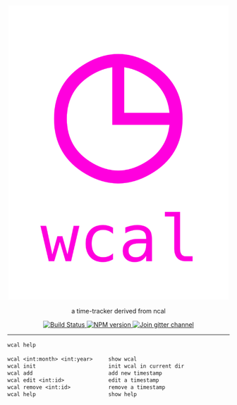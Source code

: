 <p align="center">
  <a href="https://github.com/reimertz/wcal">
    <img alt="wcal" src="wcal.png" width="500">
  </a>
</p>

<p align="center">
  a time-tracker derived from ncal
</p>

<p align="center">
  <a href="https://travis-ci.org/reimertz/wcal">
    <img src="https://travis-ci.org/reimertz/wcal.svg?branch=master" alt="Build Status">
  </a>
  <a href="https://www.npmjs.com/package/wcal">
    <img src="https://img.shields.io/npm/v/wcal.svg" alt="NPM version">
  </a>
  <a href="https://gitter.im/reimertz/wcal">
    <img src="https://badges.gitter.im/reimertz/wcal.svg" alt="Join gitter channel">
  </a>
</p>

---

```
wcal help

wcal <int:month> <int:year>     show wcal
wcal init                       init wcal in current dir
wcal add                        add new timestamp
wcal edit <int:id>              edit a timestamp
wcal remove <int:id>            remove a timestamp
wcal help                       show help
```
